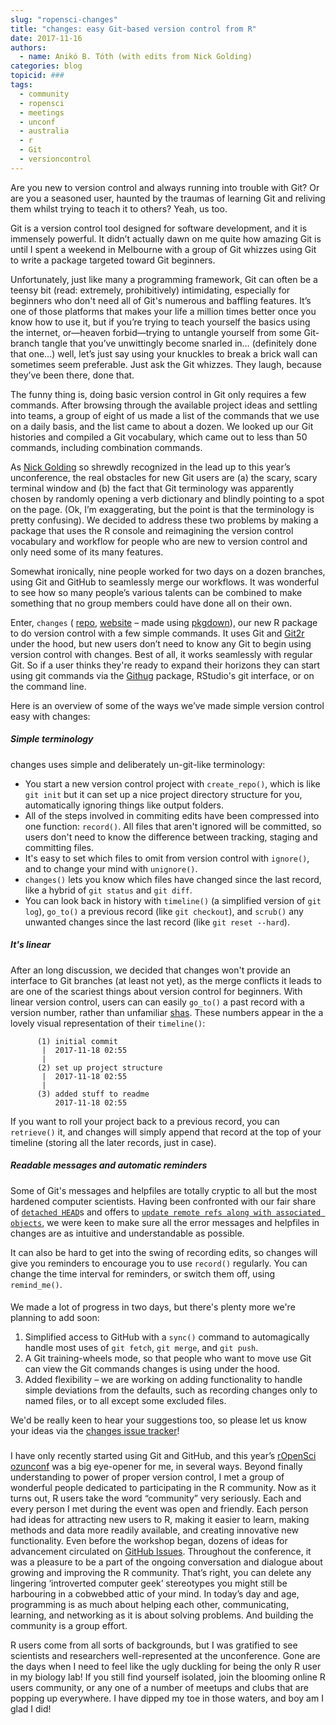 ```yaml
---
slug: "ropensci-changes"
title: "changes: easy Git-based version control from R"
date: 2017-11-16
authors:
  - name: Anikó B. Tóth (with edits from Nick Golding)
categories: blog
topicid: ###
tags:
  - community
  - ropensci
  - meetings
  - unconf
  - australia
  - r
  - Git
  - versioncontrol
---
```


Are you new to version control and always running into trouble with Git?
Or are you a seasoned user, haunted by the traumas of learning Git and reliving them whilst trying to teach it to others?
Yeah, us too.

Git is a version control tool designed for software development, and it is immensely powerful. It didn’t actually dawn on me quite how amazing Git is until I spent a weekend in Melbourne with a group of Git whizzes using Git to write a package targeted toward Git beginners. 

Unfortunately, just like many a programming framework, Git can often be a teensy bit (read: extremely, prohibitively) intimidating, especially for beginners who don't need all of Git's numerous and baffling features.
It’s one of those platforms that makes your life a million times better once you know how to use it, but if you’re trying to teach yourself the basics using the internet, or—heaven forbid—trying to untangle yourself from some Git-branch tangle that you’ve unwittingly become snarled in… (definitely done that one…) well, let’s just say using your knuckles to break a brick wall can sometimes seem preferable.
Just ask the Git whizzes.
They laugh, because they’ve been there, done that. 

The funny thing is, doing basic version control in Git only requires a few commands.
After browsing through the available project ideas and settling into teams, a group of eight of us made a list of the commands that we use on a daily basis, and the list came to about a dozen.
We looked up our Git histories and compiled a Git vocabulary, which came out to less than 50 commands, including combination commands. 

As [Nick Golding](https://github.com/goldingn) so shrewdly recognized in the lead up to this year’s unconference, the real obstacles for new Git users are (a) the scary, scary terminal window and (b) the fact that Git terminology was apparently chosen by randomly opening a verb dictionary and blindly pointing to a spot on the page.
(Ok, I’m exaggerating, but the point is that the terminology is pretty confusing).
We decided to address these two problems by making a package that uses the R console and reimagining the version control vocabulary and workflow for people who are new to version control and only need some of its many features.

Somewhat ironically, nine people worked for two days on a dozen branches, using Git and GitHub to seamlessly merge our workflows.
It was wonderful to see how so many people’s various talents can be combined to make something that no group members could have done all on their own. 

Enter, `changes` ( [repo](https://github.com/ropenscilabs/ozrepro), [website](https://ropenscilabs.github.io/ozrepro/) – made using [pkgdown](https://github.com/hadley/pkgdown)), our new R package to do version control with a few simple commands.
It uses Git and [Git2r](https://cran.r-project.org/web/packages/Git2r/index.html) under the hood, but new users don’t need to know any Git to begin using version control with changes.
Best of all, it works seamlessly with regular Git. So if a user thinks they're ready to expand their horizons they can start using git commands via the [Githug](https://GitHub.com/jennybc/Githug) package, RStudio's git interface, or on the command line.

Here is an overview of some of the ways we’ve made simple version control easy with changes:

##### Simple terminology
changes uses simple and deliberately un-git-like terminology:

  * You start a new version control project with `create_repo()`, which is like `git init` but it can set up a nice project directory structure for you, automatically ignoring things like output folders.
  * All of the steps involved in commiting edits have been compressed into one function: `record()`. All files that aren't ignored will be committed, so users don't need to know the difference between tracking, staging and committing files. 
  * It's easy to set which files to omit from version control with `ignore()`, and to change your mind with `unignore()`. 
  * `changes()` lets you know which files have changed since the last record, like a hybrid of `git status` and `git diff`.
  * You can look back in history with `timeline()` (a simplified version of `git log`), `go_to()` a previous record (like `git checkout`), and `scrub()` any unwanted changes since the last record (like `git reset --hard`).

##### It's linear
After an long discussion, we decided that changes won't provide an interface to Git branches (at least not yet), as the merge conflicts it leads to are one of the scariest things about version control for beginners.
With linear version control, users can can easily `go_to()` a past record with a version number, rather than unfamiliar [shas](https://git-scm.com/book/en/v2/Git-Internals-Git-Objects). These numbers appear in the a lovely visual representation of their `timeline()`:

          (1) initial commit
           |  2017-11-18 02:55
           |
          (2) set up project structure
           |  2017-11-18 02:55
           |
          (3) added stuff to readme
              2017-11-18 02:55

If you want to roll your project back to a previous record, you can `retrieve()` it, and changes will simply append that record at the top of your timeline (storing all the later records, just in case).

##### Readable messages and automatic reminders
Some of Git's messages and helpfiles are totally cryptic to all but the most hardened computer scientists.
Having been confronted with our fair share of [`detached HEAD`](https://www.git-tower.com/learn/git/faq/detached-head-when-checkout-commit)s and offers to [`update remote refs along with associated objects`](https://git-scm.com/docs/git-push), we were keen to make sure all the error messages and helpfiles in changes are as intuitive and understandable as possible.

It can also be hard to get into the swing of recording edits, so changes will give you reminders to encourage you to use `record()` regularly. You can change the time interval for reminders, or switch them off, using `remind_me()`. 

####

We made a lot of progress in two days, but there's plenty more we're planning to add soon:

1. Simplified access to GitHub with a `sync()` command to automagically handle most uses of `git fetch`, `git merge`, and `git push`.
2. A Git training-wheels mode, so that people who want to move use Git can view the Git commands changes is using under the hood. 
3. Added flexibility – we are working on adding functionality to handle simple deviations from the defaults, such as recording changes only to named files, or to all except some excluded files.

We'd be really keen to hear your suggestions too, so please let us know your ideas via the [changes issue tracker](https://github.com/ropenscilabs/changes/issues)!

###

I have only recently started using Git and GitHub, and this year’s [rOpenSci ozunconf](https://ozunconf17.ropensci.org/) was a big eye-opener for me, in several ways.
Beyond finally understanding to power of proper version control, I met a group of wonderful people dedicated to participating in the R community.
Now as it turns out, R users take the word “community” very seriously.
Each and every person I met during the event was open and friendly.
Each person had ideas for attracting new users to R, making it easier to learn, making methods and data more readily available, and creating innovative new functionality.
Even before the workshop began, dozens of ideas for advancement circulated on [GitHub Issues](https://github.com/ropensci/ozunconf17/issues).
Throughout the conference, it was a pleasure to be a part of the ongoing conversation and dialogue about growing and improving the R community.
That’s right, you can delete any lingering ‘introverted computer geek’ stereotypes you might still be harbouring in a cobwebbed attic of your mind.
In today’s day and age, programming is as much about helping each other, communicating, learning, and networking as it is about solving problems.
And building the community is a group effort. 

R users come from all sorts of backgrounds, but I was gratified to see scientists and researchers well-represented at the unconference.
Gone are the days when I need to feel like the ugly duckling for being the only R user in my biology lab!
If you still find yourself isolated, join the blooming online R users community, or any one of a number of meetups and clubs that are popping up everywhere.
I have dipped my toe in those waters, and boy am I glad I did! 
